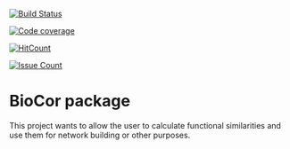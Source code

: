 [![Build Status](https://travis-ci.org/llrs/BioCor.svg?branch=master)](https://travis-ci.org/llrs/BioCor)  

[![Code coverage](https://codecov.io/gh/llrs/BioCor/branch/master/graph/badge.svg)](https://codecov.io/gh/llrs/BioCor) 

[![HitCount](https://hitt.herokuapp.com/llrs/BioCor.svg)](https://github.com/llrs/BioCor) 

[![Issue Count](https://codeclimate.com/github/llrs/BioCor/badges/issue_count.svg)](https://codeclimate.com/github/llrs/BioCor) 

# BioCor package

This project wants to allow the user to calculate functional similarities and use them for network building or other purposes.
